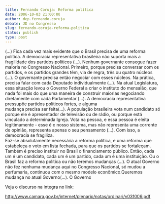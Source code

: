 ```yaml
---
title: Fernando Coruja: Reforma política
date: 2006-10-03 21:00:00
author: dep.fernando.coruja
debate: JD no Congresso
slug: fernando-coruja-reforma-politica
status: publish 
type: post
---
```


(...) Fica cada vez mais evidente que o Brasil precisa de uma reforma política. A democracia representativa brasileira não suporta mais a fragilidade dos partidos políticos (...). Nenhum governante consegue fazer maioria no Congresso Nacional. Primeiro, porque precisa conversar com os partidos, e os partidos grandes têm, via de regra, três ou quatro núcleos (...). O governante precisa então negociar com esses núcleos. Na prática, precisa falar com cada Deputado individualmente (...). Na atual Legislatura, essa situação levou o Governo Federal a criar o instituto do mensalão, que nada foi mais do que uma maneira de construir maiorias negociando diretamente com cada Parlamentar (...). A democracia representativa pressupõe partidos políticos fortes, e alguma  
mudança precisa ser feita(...). A população brasileira vota num candidato só porque ele é apresentador de televisão ou de rádio, ou porque está vinculado a determinada Igreja. Vota na pessoa, e essa pessoa é eleita legitimamente - esse é o nosso sistema, mas não representa uma corrente de opinião, representa apenas o seu pensamento (...). Com isso, a democracia se fragiliza.  
Faz-se absolutamente necessária a reforma política, e uma reforma que  
estabeleça o voto em lista fechada, para que os partidos se fortaleçam. Também é preciso instituir no Brasil o financiamento público. Então, cada um é um candidato, cada um é um partido, cada um é uma instituição. Ou o Brasil faz a reforma política ou não teremos mudanças (...). O atual Governo não fez nenhuma mudança aqui no Congresso Nacional, só mudou a perfumaria, continuou com o mesmo modelo econômico.Queremos mudança no atual Governo(...). O Governo 


Veja o discurso na integra no link:


http://www.camara.gov.br/internet/plenario/notas/ordinari/v031006.pdf


